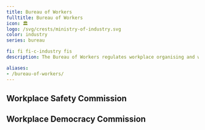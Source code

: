 ```yaml
---
title: Bureau of Workers
fulltitle: Bureau of Workers
icon: 🏛️
logo: /svg/crests/ministry-of-industry.svg
color: industry
series: bureau

fi: fi fi-c-industry fis
description: The Bureau of Workers regulates workplace organising and work safety for the Ministry of Industry.

aliases:
- /bureau-of-workers/
---
```

## Workplace Safety Commission
## Workplace Democracy Commission